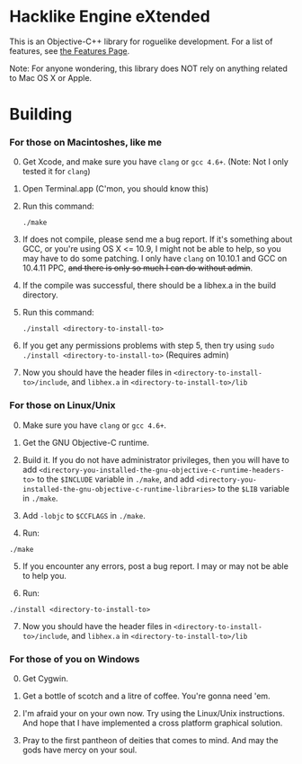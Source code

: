 # Hacklike Engine eXtended

This is an Objective-C++ library for roguelike development. For a list of features, see [the Features Page](doc/Features.md).  

Note: For anyone wondering, this library does NOT rely on anything related to Mac OS X or Apple.

# Building

### For those on Macintoshes, like me

 0. Get Xcode, and make sure you have `clang` or `gcc 4.6+`. (Note: Not I only tested it for `clang`)

 1. Open Terminal.app (C'mon, you should know this)

 2. Run this command:
    ```
    ./make
    ```

 3. If does not compile, please send me a bug report. If it's something about GCC, or you're using OS X <= 10.9, I might not be able to help, so you may have to do some patching. I only have `clang` on 10.10.1 and GCC on 10.4.11 PPC, <strike>and there is only so much I can do without admin</strike>.

 4. If the compile was successful, there should be a libhex.a in the build directory.

 5. Run this command:
    ```
    ./install <directory-to-install-to>
    ```

 6. If you get any permissions problems with step 5, then try using `sudo ./install <directory-to-install-to>` (Requires admin)

 7. Now you should have the header files in `<directory-to-install-to>/include`, and `libhex.a` in `<directory-to-install-to>/lib`

### For those on Linux/Unix

 0. Make sure you have `clang` or `gcc 4.6+`.

 1. Get the GNU Objective-C runtime.

 2. Build it. If you do not have administrator privileges, then you will have to add `<directory-you-installed-the-gnu-objective-c-runtime-headers-to>` to the `$INCLUDE` variable in `./make`, and add `<directory-you-installed-the-gnu-objective-c-runtime-libraries>` to the `$LIB` variable in `./make`.

 3. Add `-lobjc` to `$CCFLAGS` in `./make`.

 4. Run:
```
./make
```

 5. If you encounter any errors, post a bug report. I may or may not be able to help you.

 6. Run:
```
./install <directory-to-install-to>
```

 7. Now you should have the header files in `<directory-to-install-to>/include`, and `libhex.a` in `<directory-to-install-to>/lib`

### For those of you on Windows

 0. Get Cygwin.

 1. Get a bottle of scotch and a litre of coffee. You're gonna need 'em.

 2. I'm afraid your on your own now. Try using the Linux/Unix instructions. And hope that I have implemented a cross platform graphical solution.

 3. Pray to the first pantheon of deities that comes to mind. And may the gods have mercy on your soul.
